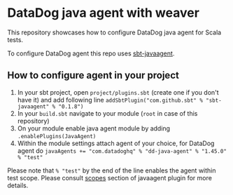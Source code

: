 # DataDog java agent with weaver

This repository showcases how to configure DataDog java agent for Scala tests.

To configure DataDog agent this repo uses [sbt-javaagent](https://github.com/sbt/sbt-javaagent).

## How to configure agent in your project

1. In your sbt project, open `project/plugins.sbt` (create one if you don't have it) and add following line `addSbtPlugin("com.github.sbt" % "sbt-javaagent" % "0.1.8")`
2. In your `build.sbt` navigate to your module (`root` in case of this repository)
3. On your module enable java agent module by adding `.enablePlugins(JavaAgent)`
4. Within the module settings attach agent of your choice, for DataDog agent do `javaAgents += "com.datadoghq" % "dd-java-agent" % "1.45.0" % "test"`

Please note that `% "test"` by the end of the line enables the agent within test scope. Please consult [scopes](https://github.com/sbt/sbt-javaagent?tab=readme-ov-file#scopes) section of javaagent plugin for more details.